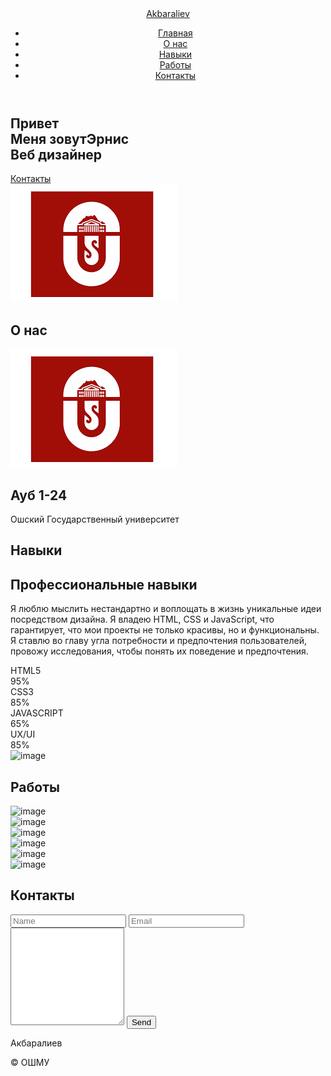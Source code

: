 <html lang="en">
<head>
    <meta charset="UTF-8">
    <meta name="viewport" content="width=device-width, initial-scale=1.0">
    <link rel="stylesheet" href="style.css">
    <link href='https://unpkg.com/boxicons@2.1.4/css/boxicons.min.css' rel='stylesheet'>
</head>
<body>
    <header class="l-header">
        <nav class="nav bd-grid">
            <div>
                <a href="#" class="nav-logo">Akbaraliev</a>
            </div>
            <div class="nav-menu" id="nav-menu">
                <ul class="nav-list">
                    <li class="nav-item"><a href="#home" class="nav-link active">Главная</a></li>
                    <li class="nav-item"><a href="#about" class="nav-link">О нас</a></li>
                    <li class="nav-item"><a href="#skills" class="nav-link">Навыки</a></li>
                    <li class="nav-item"><a href="#work" class="nav-link">Работы</a></li>
                    <li class="nav-item"><a href="#contact" class="nav-link">Контакты</a></li>
                </ul>
            </div>
            <div class="nav-toggle" id="nav-toggle">
                <i class='bx bx-menu'></i>
            </div>
        </nav>
    </header>
    <main class="l-main">
        <section class="home bd-grid" id="home">
            <div class="home-data">
                <h1 class="home-title">Привет <br>Меня зовут<span class="home-title-color">Эрнис</span><br> Веб дизайнер</h1>
                <a href="#" class="button">Контакты</a>
            </div>
            <div class="home-social">
                <a href="#" class="home-social-icon"><i class='bx bxl-linkedin' ></i></a>
                <a href="#" class="home-social-icon"><i class='bx bxl-instagram' ></i></a>
                <a href="#" class="home-social-icon"><i class='bx bxl-github' ></i></a>
            </div>
            <div class="home-img">
                <img src="oshsu.png" alt="image">
            </div>
        </section>
        <section class="about section" id="about">
            <h2 class="section-title">О нас</h2>
            <div class="about-container bd-grid">
                <div class="about-img">
                    <img src="oshsu.png" alt="image">
                </div>
                <div>
                    <h2 class="about-subtitle">Ауб 1-24</h2>
                    <p class="about-text">Ошский Государственный университет</p>
                </div>
            </div>
        </section>
        <section class="skills section" id="skills">
            <h2 class="section-title">Навыки</h2>
            <div class="skills-container bd-grid">
                <div>
                    <h2 class="skills-subtitle">Профессиональные навыки</h2>
                    <p class="skills-text">Я люблю мыслить нестандартно и воплощать в жизнь уникальные идеи посредством дизайна. Я владею HTML, CSS и JavaScript, что гарантирует, что мои проекты не только красивы, но и функциональны. Я ставлю во главу угла потребности и предпочтения пользователей, провожу исследования, чтобы понять их поведение и предпочтения.</p>
                    <div class="skills-data">
                        <div class="skills-names">
                            <i class='bx bxl-html5 skills-icon' ></i>
                            <span class="skills-name">HTML5</span>
                        </div>
                        <div>
                            <span class="skills-percentage">95%</span>
                        </div>
                        <div class="skills-bar skills-html"></div>
                    </div>
                    <div class="skills-data">
                        <div class="skills-names">
                            <i class='bx bxl-css3 skills-icon' ></i>
                            <span class="skills-name">CSS3</span>
                        </div>
                        <div>
                            <span class="skills-percentage">85%</span>
                        </div>
                        <div class="skills-bar skills-css"></div>
                    </div>
                    <div class="skills-data">
                        <div class="skills-names">
                            <i class='bx bxl-javascript skills-icon' ></i>
                            <span class="skills-name">JAVASCRIPT</span>
                        </div>
                        <div>
                            <span class="skills-percentage">65%</span>
                        </div>
                        <div class="skills-bar skills-js"></div>
                    </div>
                    <div class="skills-data">
                        <div class="skills-names">
                            <i class='bx bxs-paint skills-icon' ></i>
                            <span class="skills-name">UX/UI</span>
                        </div>
                        <div>
                            <span class="skills-percentage">85%</span>
                        </div>
                        <div class="skills-bar skills-ux"></div>
                    </div>
                </div>
                <div>
                    <img src="https://i.postimg.cc/52LWbPyt/work3.jpg" alt="image" class="skills-img">
                </div>
            </div>
        </section>
        <section class="work section" id="work">
            <h2 class="section-title">Работы</h2>
            <div class="work-container bd-grid">
                <div class="work-img">
                    <img src="https://i.postimg.cc/NM0n9bsm/work1.jpg" alt="image">
                </div>
                <div class="work-img">
                    <img src="https://i.postimg.cc/tJZmDTVg/work2.jpg" alt="image">
                </div>
                <div class="work-img">
                    <img src="https://i.postimg.cc/52LWbPyt/work3.jpg" alt="image">
                </div>
                <div class="work-img">
                    <img src="https://i.postimg.cc/fW1wsSCB/work4.jpg" alt="image">
                </div>
                <div class="work-img">
                    <img src="https://i.postimg.cc/m2MTgZ6R/work5.jpg" alt="image">
                </div>
                <div class="work-img">
                    <img src="https://i.postimg.cc/Qd3h9LR7/work6.jpg" alt="image">
                </div>
            </div>
        </section>
        <section class="contact section" id="contact">
            <h2 class="section-title">Контакты</h2>
            <div class="contact-container bd-grid">
                <form action="" class="contact-form">
                    <input type="text" placeholder="Name" class="contact-input">
                    <input type="email" placeholder="Email" class="contact-input">
                    <textarea name="" id="" cols="0" rows="10" class="contact-input"></textarea>
                    <input type="button" value="Send" class="contact-button button">
                </form>
            </div>
        </section>
    </main>
    <footer class="footer">
        <p class="footer-title">Акбаралиев</p>
        <div class="footer-social">
            <a href="#" class="footer-icon"><i class='bx bxl-facebook'></i></a>
            <a href="#" class="footer-icon"><i class='bx bxl-instagram' ></i></a>
            <a href="#" class="footer-icon"><i class='bx bxl-twitter' ></i></a>
        </div>
        <p>&#169; ОШМУ</p>
    </footer>
    <script src="https://unpkg.com/scrollreveal"></script>
    <script src="app.js"></script>
</body>
</html>
